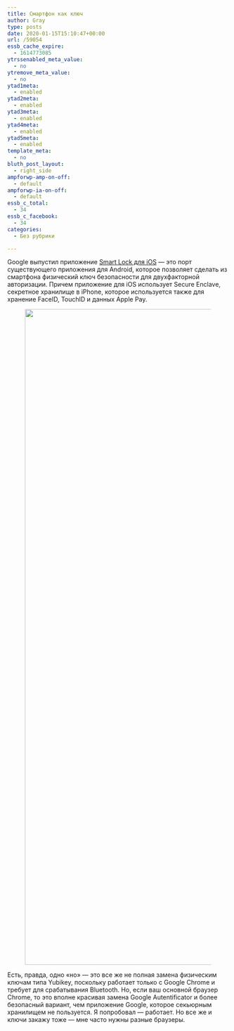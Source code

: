 ```yaml
---
title: Смартфон как ключ
author: Gray
type: posts
date: 2020-01-15T15:10:47+00:00
url: /59054
essb_cache_expire:
  - 1614773085
ytrssenabled_meta_value:
  - no
ytremove_meta_value:
  - no
ytad1meta:
  - enabled
ytad2meta:
  - enabled
ytad3meta:
  - enabled
ytad4meta:
  - enabled
ytad5meta:
  - enabled
template_meta:
  - no
bluth_post_layout:
  - right_side
ampforwp-amp-on-off:
  - default
ampforwp-ia-on-off:
  - default
essb_c_total:
  - 34
essb_c_facebook:
  - 34
categories:
  - Без рубрики

---
```








Google выпустил приложение [Smart Lock для iOS][1] — это порт существующего приложения для Android, которое позволяет сделать из смартфона физический ключ безопасности для двухфакторной авторизации. Причем приложение для iOS использует Secure Enclave, секретное хранилище в iPhone, которое используется также для хранение FaceID, TouchID и данных Apple Pay. 



<div class="wp-block-image">
  <figure class="aligncenter size-large"><img data-attachment-id="59055" data-permalink="https://blognot.co/59054/smartlock" data-orig-file="https://i2.wp.com/blognot.co/wp-content/uploads/2020/01/smartlock.png?fit=690%2C1493&ssl=1" data-orig-size="690,1493" data-comments-opened="1" data-image-meta="{&quot;aperture&quot;:&quot;0&quot;,&quot;credit&quot;:&quot;&quot;,&quot;camera&quot;:&quot;&quot;,&quot;caption&quot;:&quot;&quot;,&quot;created_timestamp&quot;:&quot;0&quot;,&quot;copyright&quot;:&quot;&quot;,&quot;focal_length&quot;:&quot;0&quot;,&quot;iso&quot;:&quot;0&quot;,&quot;shutter_speed&quot;:&quot;0&quot;,&quot;title&quot;:&quot;&quot;,&quot;orientation&quot;:&quot;0&quot;}" data-image-title="smartlock" data-image-description="" data-medium-file="https://i2.wp.com/blognot.co/wp-content/uploads/2020/01/smartlock.png?fit=139%2C300&ssl=1" data-large-file="https://i2.wp.com/blognot.co/wp-content/uploads/2020/01/smartlock.png?fit=473%2C1024&ssl=1" width="690" height="1493" src="https://i2.wp.com/blognot.co/wp-content/uploads/2020/01/smartlock.png?fit=473%2C1024&ssl=1" alt="" class="wp-image-59055" srcset="https://i2.wp.com/blognot.co/wp-content/uploads/2020/01/smartlock.png?w=690&ssl=1 690w, https://i2.wp.com/blognot.co/wp-content/uploads/2020/01/smartlock.png?resize=139%2C300&ssl=1 139w, https://i2.wp.com/blognot.co/wp-content/uploads/2020/01/smartlock.png?resize=473%2C1024&ssl=1 473w, https://i2.wp.com/blognot.co/wp-content/uploads/2020/01/smartlock.png?resize=231%2C500&ssl=1 231w, https://i2.wp.com/blognot.co/wp-content/uploads/2020/01/smartlock.png?resize=370%2C800&ssl=1 370w, https://i2.wp.com/blognot.co/wp-content/uploads/2020/01/smartlock.png?resize=739%2C1600&ssl=1 739w" sizes="(max-width: 690px) 100vw, 690px" /></figure>


Есть, правда, одно &#171;но&#187; — это все же не полная замена физическим ключам типа Yubikey, поскольку работает только с Google Chrome и требует для срабатывания Bluetooth. Но, если ваш основной браузер Chrome, то это вполне красивая замена Google Autentificator и более безопасный вариант, чем приложение Google, которое секьюрным хранилищем не пользуется. Я попробовал — работает. Но все же и ключи закажу тоже — мне часто нужны разные браузеры.

 [1]: https://apps.apple.com/us/app/google-smart-lock/id1152066360#?platform=iphone